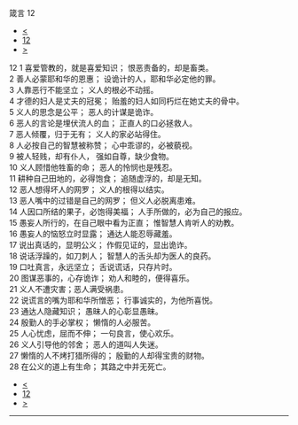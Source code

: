 ﻿





 箴言 12




* [<](bible/PRO11.md)
* [12](bible/PRO.md)
* [>](bible/PRO13.md)



 
12 
1 喜爱管教的，就是喜爱知识； 恨恶责备的，却是畜类。  
2 善人必蒙耶和华的恩惠； 设诡计的人，耶和华必定他的罪。  
3 人靠恶行不能坚立； 义人的根必不动摇。  
4 才德的妇人是丈夫的冠冕； 贻羞的妇人如同朽烂在她丈夫的骨中。  
5 义人的思念是公平； 恶人的计谋是诡诈。  
6 恶人的言论是埋伏流人的血； 正直人的口必拯救人。  
7 恶人倾覆，归于无有； 义人的家必站得住。  
8 人必按自己的智慧被称赞； 心中乖谬的，必被藐视。  
9 被人轻贱，却有仆人， 强如自尊，缺少食物。  
10 义人顾惜他牲畜的命； 恶人的怜悯也是残忍。  
11 耕种自己田地的，必得饱食； 追随虚浮的，却是无知。  
12 恶人想得坏人的网罗； 义人的根得以结实。  
13 恶人嘴中的过错是自己的网罗； 但义人必脱离患难。  
14 人因口所结的果子，必饱得美福； 人手所做的，必为自己的报应。  
15 愚妄人所行的，在自己眼中看为正直； 惟智慧人肯听人的劝教。  
16 愚妄人的恼怒立时显露； 通达人能忍辱藏羞。  
17 说出真话的，显明公义； 作假见证的，显出诡诈。  
18 说话浮躁的，如刀刺人； 智慧人的舌头却为医人的良药。  
19 口吐真言，永远坚立； 舌说谎话，只存片时。  
20 图谋恶事的，心存诡诈； 劝人和睦的，便得喜乐。  
21 义人不遭灾害；恶人满受祸患。  
22 说谎言的嘴为耶和华所憎恶； 行事诚实的，为他所喜悦。  
23 通达人隐藏知识； 愚昧人的心彰显愚昧。  
24 殷勤人的手必掌权； 懒惰的人必服苦。  
25 人心忧虑，屈而不伸； 一句良言，使心欢乐。  
26 义人引导他的邻舍； 恶人的道叫人失迷。  
27 懒惰的人不烤打猎所得的； 殷勤的人却得宝贵的财物。  
28 在公义的道上有生命； 其路之中并无死亡。 
* [<](bible/PRO11.md)
* [12](bible/PRO.md)
* [>](bible/PRO13.md)





---









